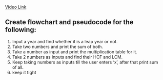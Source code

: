 [Video Link](https://youtu.be/lhELGQAV4gg)

## Create flowchart and pseudocode for the following:

1. Input a year and find whether it is a leap year or not.
2. Take two numbers and print the sum of both.
3. Take a number as input and print the multiplication table for it.
4. Take 2 numbers as inputs and find their HCF and LCM.
5. Keep taking numbers as inputs till the user enters ‘x’, after that print sum of all.
6. keep it tight
